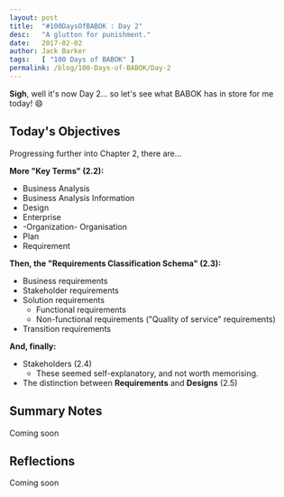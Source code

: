 ```yaml
---
layout: post
title:  "#100DaysOfBABOK : Day 2"
desc:   "A glutton for punishment."
date:   2017-02-02
author: Jack Barker
tags:   [ "100 Days of BABOK" ]
permalink: /blog/100-Days-of-BABOK/Day-2
---
```


**Sigh**, well it's now Day 2... so let's see what BABOK has in store for me today! :smile:

## Today's Objectives

Progressing further into Chapter 2, there are...

**More "Key Terms" (2.2):**

- Business Analysis
- Business Analysis Information
- Design
- Enterprise
- -Organization- Organisation
- Plan
- Requirement

**Then, the "Requirements Classification Schema" (2.3):**

- Business requirements
- Stakeholder requirements
- Solution requirements
  - Functional requirements
  - Non-functional requirements ("Quality of service" requirements)
- Transition requirements

**And, finally:**
- Stakeholders (2.4)
  - These seemed self-explanatory, and not worth memorising.
- The distinction between **Requirements** and **Designs** (2.5)

## Summary Notes

Coming soon


## Reflections

Coming soon